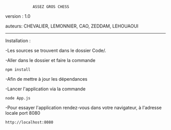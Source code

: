                 
                ASSEZ GROS CHESS 

version : 1.0

auteurs: CHEVALIER, LEMONNIER, CAO, ZEDDAM, LEHOUAOUI

------------------------------------------------------

Installation :

-Les sources se trouvent dans le dossier Code/.

-Aller dans le dossier et faire la commande

    npm install
    
-Afin de mettre à jour les dépendances

-Lancer l'application via la commande

    node App.js
    
-Pour essayer l'application rendez-vous dans votre navigateur, à l'adresse locale port 8080

    http://localhost:8080